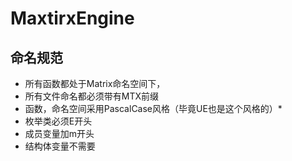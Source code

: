 # MaxtirxEngine
## 命名规范
* 所有函数都处于Matrix命名空间下，
* 所有文件命名都必须带有MTX前缀
* 函数，命名空间采用PascalCase风格（毕竟UE也是这个风格的）*
* 枚举类必须E开头
* 成员变量加m开头
* 结构体变量不需要
